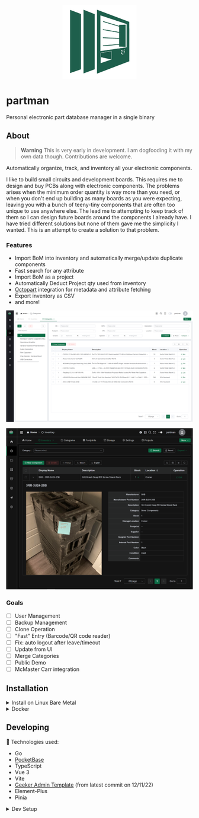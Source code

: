 <p align="center">
  <img src="src/assets/images/logo.png" width="200" />
</p>

# partman

Personal electronic part database manager in a single binary

## About

> **Warning**
> This is very early in development. I am dogfooding it with my own data though.
> Contributions are welcome.

Automatically organize, track, and inventory all your electronic components.

I like to build small circuits and development boards. This requires me to design and buy PCBs along with electronic components. The problems arises when the minimum order quantity is way more than you need, or when you don't end up building as many boards as you were expecting, leaving you with a bunch of teeny-tiny components that are often too unique to use anywhere else. The lead me to attempting to keep track of them so I can design future boards around the components I already have. I have tried different solutions but none of them gave me the simplicity I wanted. This is an attempt to create a solution to that problem.

### Features

- Import BoM into inventory and automatically merge/update duplicate components
- Fast search for any attribute
- Import BoM as a project
- Automatically Deduct Project qty used from inventory
- [Octopart](https://octopart.com/) integration for metadata and attribute fetching
- Export inventory as CSV
- and more!

![](docs/Screenshot%202023-02-24%20194626.png)

![](docs/Screenshot%202023-02-25%20232759.png)

### Goals

- [ ] User Management
- [ ] Backup Management
- [ ] Clone Operation
- [ ] "Fast" Entry (Barcode/QR code reader)
- [ ] Fix: auto logout after leave/timeout
- [ ] Update from UI
- [ ] Merge Categories
- [ ] Public Demo
- [ ] McMaster Carr integration

## Installation

<details>

<summary>Install on Linux Bare Metal</summary>

### Install on Linux Bare Metal

1.  Download latest release of partman for your system. See [Releases](https://github.com/phcreery/partman/releases)

2.  Initialize database

        partman migrate up

    > This will prompt you to create the UI name, username, and password

3.  Start partman

        partman serve --http="0.0.0.0:8090"

    > Visit the link and follow the steps to create a new admin account.

4.  (optional) Create systemd service

        sudo nano /lib/systemd/system/partman.service

```
[Unit]
Description = partman

[Service]
Type           = simple
User           = partman
Group          = partman
LimitNOFILE    = 4096
Restart        = always
RestartSec     = 5s
StandardOutput = append:/home/partman/errors.log
StandardError  = append:/home/partman/errors.log
WorkingDirectory=/home/partman/
ExecStart      = /home/partman/partman serve --http="0.0.0.0:8080"

[Install]
WantedBy = multi-user.target
```

```
sudo systemctl daemon-reload
sudo systemctl restart partman
sudo systemctl status partman
```

### Updating

```
sudo systemctl stop partman
[download latest partman binary]
partman migrate up
sudo systemctl start partman
```

</details>

<details>

<summary>Docker</summary>

### Docker

```
docker run -d \
  --name partman \
  --restart unless-stopped \
  -v $(pwd)/data:/app/pb_data \
  -e PARTMAN_USER_EMAIL=partman@example.com \
  -e PARTMAN_USER_USERNAME=partman \
  -e PARTMAN_USER_PASSWORD=partmanpassword \
  -p 8092:8092 \
  phcreery/partman:latest
```

Setup superuser/admin account

```
docker exec -ti partman /app/partman superuser create admin@example.com adminadmin
```

</details>

## Developing

🚀 Technologies used:

- Go
- [PocketBase](https://pocketbase.io/)
- TypeScript
- Vue 3
- Vite
- [Geeker Admin Template](https://github.com/HalseySpicy/Geeker-Admin) (from latest commit on 12/11/22)
- Element-Plus
- Pinia

<details>

<summary>Dev Setup</summary>

### Dev Setup

Install prerequisites

- golang >= 1.19

- node & npm OR bun

```
bun i
```

Run server environment

```
bun run dev:server
```

Run client environment with HRM in another terminal

```
bun run dev:client
```

### Build

```
bun run build:all:release
```

### Build with Docker

```
docker build -f 'Dockerfile' -t 'phcreery/partman:latest' '.'
OR
bun run build:docker
```

With predefined account options (not recommended)

```
docker build \
  --build-arg PARTMAN_ADMIN_EMAIL=admin@example.com \
  --build-arg PARTMAN_ADMIN_PASSWORD=AdminPassword1 \
  --build-arg PARTMAN_USER_EMAIL=partman@example.com \
  --build-arg PARTMAN_USER_USERNAME=partman \
  --build-arg PARTMAN_USER_PASSWORD=partmanpassword \
  -f 'Dockerfile' -t 'phcreery/partman:latest' '.'
```

</details>
